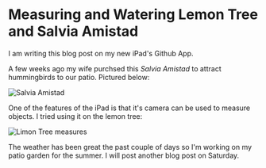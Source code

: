 # Measuring and Watering Lemon Tree and Salvia Amistad
I am writing this blog post on my new iPad's Github App.

A few weeks ago my wife purchsed this *Salvia Amistad* to attract
hummingbirds to our patio. Pictured below:

![Salvia Amistad](/imgs/02024-05-09-salvia-amistad.png)

One of the features of the iPad is that it's camera can
be used to measure objects. I tried using it on the 
lemon tree:

![Limon Tree measures](/imgs/02024-09-09-lemon-tree.png)

The weather has been great the past couple of days so I'm
working on my patio garden for the summer. I will post
another blog post on Saturday.
